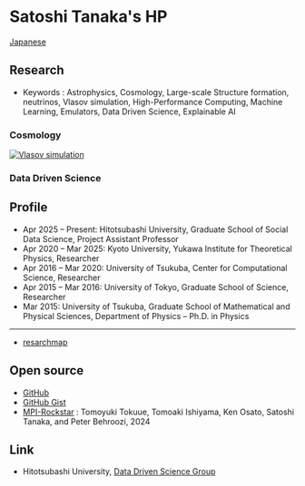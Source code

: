 # Satoshi Tanaka's HP

[Japanese](./index.html)

## Research

- Keywords : Astrophysics, Cosmology, Large-scale Structure formation, neutrinos, Vlasov simulation, High-Performance Computing, Machine Learning, Emulators, Data Driven Science, Explainable AI

### Cosmology

[![Vlasov simulation](http://img.youtube.com/vi/idO5L1gYtOo/0.jpg)](<https://youtu.be/idO5L1gYtOo?si=9X6t2d4r5CPR-1JZ>)

### Data Driven Science

## Profile

- Apr 2025 – Present: Hitotsubashi University, Graduate School of Social Data Science, Project Assistant Professor
- Apr 2020 – Mar 2025: Kyoto University, Yukawa Institute for Theoretical Physics, Researcher
- Apr 2016 – Mar 2020: University of Tsukuba, Center for Computational Science, Researcher
- Apr 2015 – Mar 2016: University of Tokyo, Graduate School of Science, Researcher
- Mar 2015: University of Tsukuba, Graduate School of Mathematical and Physical Sciences, Department of Physics – Ph.D. in Physics

---

- [resarchmap](<https://researchmap.jp/satoshi.tanaka?lang=en>)


## Open source

- [GitHub](<https://github.com/stanaka2>)
- [GitHub Gist](<https://gist.github.com/stanaka2>)
- [MPI-Rockstar](<https://github.com/Tomoaki-Ishiyama/mpi-rockstar>) : Tomoyuki Tokuue, Tomoaki Ishiyama, Ken Osato, Satoshi Tanaka, and Peter Behroozi, 2024


## Link

- Hitotsubashi University, [Data Driven Science Group](<https://mototakelab.github.io/>)
